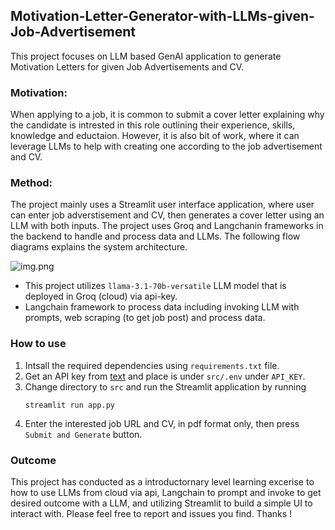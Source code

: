 ## Motivation-Letter-Generator-with-LLMs-given-Job-Advertisement

This project focuses on LLM based GenAI application to generate Motivation Letters for given Job Advertisements and CV. 

### Motivation: 
When applying to a job, it is common to submit a cover letter explaining why the candidate is intrested in this role outlining their experience, skills, knowledge and eductaion. However, it is also bit of work, where it can leverage LLMs to help with creating one according to the job advertisement and CV.

### Method:
The project mainly uses a Streamlit user interface application, where user can enter job adverstisement and CV, then generates a cover letter using an LLM with both inputs. The project uses Groq and Langchanin frameworks in the backend to handle and process data and LLMs. The following flow diagrams explains the system architecture.

![img.png](image/motivation_letter_gen_project.jpg)

* This project utilizes `llama-3.1-70b-versatile` LLM model that is deployed in Groq (cloud) via api-key.
* Langchain framework to process data including invoking LLM with prompts, web scraping (to get job post) and process data.

### How to use

1. Intsall the required dependencies using ```requirements.txt``` file.
2. Get an API key from [text](https://console.groq.com/keys.) and place is under `src/.env` under `API_KEY`.
3. Change directory to `src` and run the Streamlit application by running
    ```commandline
    streamlit run app.py
    ```
4. Enter the interested job URL and CV, in pdf format only, then press `Submit and Generate` button.

### Outcome

This project has conducted as a introductornary level learning excerise to how to use LLMs from cloud via api, Langchain to prompt and invoke to get desired outcome with a LLM, and utilizing Streamlit to build a simple UI to interact with. Please feel free to report and issues you find. Thanks !